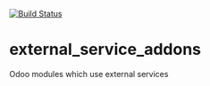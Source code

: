 [![Build Status](http://51.79.69.247:8080/buildStatus/icon?job=external_service_addons%2F12.0)](http://51.79.69.247:8080/job/external_service_addons/job/12.0/)
# external_service_addons
Odoo modules which use external services
